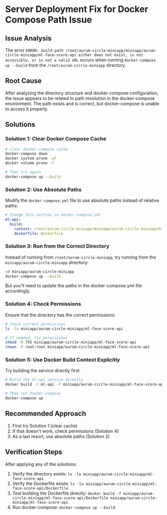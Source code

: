 # Server Deployment Fix for Docker Compose Path Issue

## Issue Analysis

The error `ERROR: build path /root/aurum-circle-miniapp/miniapp/aurum-circle-miniapp/ml-face-score-api either does not exist, is not accessible, or is not a valid URL` occurs when running `docker-compose up --build` from the `/root/aurum-circle-miniapp` directory.

## Root Cause

After analyzing the directory structure and docker-compose configuration, the issue appears to be related to path resolution in the docker-compose environment. The path exists and is correct, but docker-compose is unable to access it properly.

## Solutions

### Solution 1: Clear Docker Compose Cache

```bash
# Clear docker-compose cache
docker-compose down
docker system prune -af
docker volume prune -f

# Then try again
docker-compose up --build
```

### Solution 2: Use Absolute Paths

Modify the `docker-compose.yml` file to use absolute paths instead of relative paths:

```yaml
# Change this section in docker-compose.yml
ml-api:
  build:
    context: /root/aurum-circle-miniapp/miniapp/aurum-circle-miniapp/ml-face-score-api
    dockerfile: Dockerfile
```

### Solution 3: Run from the Correct Directory

Instead of running from `/root/aurum-circle-miniapp`, try running from the `miniapp/aurum-circle-miniapp` directory:

```bash
cd miniapp/aurum-circle-miniapp
docker-compose up --build
```

But you'll need to update the paths in the docker-compose.yml file accordingly.

### Solution 4: Check Permissions

Ensure that the directory has the correct permissions:

```bash
# Check current permissions
ls -la miniapp/aurum-circle-miniapp/ml-face-score-api

# If needed, fix permissions
chmod -R 755 miniapp/aurum-circle-miniapp/ml-face-score-api
chown -R root:root miniapp/aurum-circle-miniapp/ml-face-score-api
```

### Solution 5: Use Docker Build Context Explicitly

Try building the service directly first:

```bash
# Build the ml-api service directly
docker build -t ml-api -f miniapp/aurum-circle-miniapp/ml-face-score-api/Dockerfile miniapp/aurum-circle-miniapp/ml-face-score-api

# Then run docker-compose
docker-compose up
```

## Recommended Approach

1. First try Solution 1 (clear cache)
2. If that doesn't work, check permissions (Solution 4)
3. As a last resort, use absolute paths (Solution 2)

## Verification Steps

After applying any of the solutions:

1. Verify the directory exists: `ls -la miniapp/aurum-circle-miniapp/ml-face-score-api`
2. Verify the Dockerfile exists: `ls -la miniapp/aurum-circle-miniapp/ml-face-score-api/Dockerfile`
3. Test building the Dockerfile directly: `docker build -f miniapp/aurum-circle-miniapp/ml-face-score-api/Dockerfile miniapp/aurum-circle-miniapp/ml-face-score-api`
4. Run docker-compose: `docker-compose up --build`
